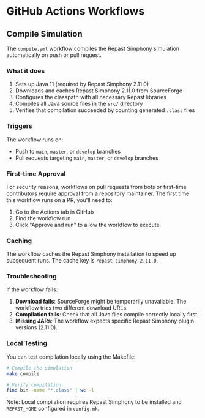 # GitHub Actions Workflows

## Compile Simulation

The `compile.yml` workflow compiles the Repast Simphony simulation automatically on push or pull request.

### What it does

1. Sets up Java 11 (required by Repast Simphony 2.11.0)
2. Downloads and caches Repast Simphony 2.11.0 from SourceForge
3. Configures the classpath with all necessary Repast libraries
4. Compiles all Java source files in the `src/` directory
5. Verifies that compilation succeeded by counting generated `.class` files

### Triggers

The workflow runs on:
- Push to `main`, `master`, or `develop` branches
- Pull requests targeting `main`, `master`, or `develop` branches

### First-time Approval

For security reasons, workflows on pull requests from bots or first-time contributors require approval from a repository maintainer. The first time this workflow runs on a PR, you'll need to:

1. Go to the Actions tab in GitHub
2. Find the workflow run
3. Click "Approve and run" to allow the workflow to execute

### Caching

The workflow caches the Repast Simphony installation to speed up subsequent runs. The cache key is `repast-simphony-2.11.0`.

### Troubleshooting

If the workflow fails:

1. **Download fails**: SourceForge might be temporarily unavailable. The workflow tries two different download URLs.
2. **Compilation fails**: Check that all Java files compile correctly locally first.
3. **Missing JARs**: The workflow expects specific Repast Simphony plugin versions (2.11.0).

### Local Testing

You can test compilation locally using the Makefile:

```bash
# Compile the simulation
make compile

# Verify compilation
find bin -name "*.class" | wc -l
```

Note: Local compilation requires Repast Simphony to be installed and `REPAST_HOME` configured in `config.mk`.
